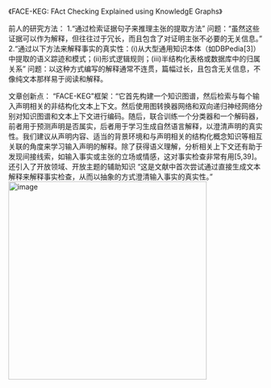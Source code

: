 《FACE-KEG: FAct Checking Explained using KnowledgE Graphs》

前人的研究方法：
1.“通过检索证据句子来推理主张的提取方法” 
问题：“虽然这些证据可以作为解释，但往往过于冗长，而且包含了对证明主张不必要的无关信息。” 
2.“通过以下方法来解释事实的真实性：(i)从大型通用知识本体（如DBPedia[3]）中提取的语义踪迹和模式；(ii)形式逻辑规则；(iii)半结构化表格或数据库中的归属关系” 
问题：以这种方式编写的解释通常不连贯，篇幅过长，且包含无关信息，不像纯文本那样易于阅读和解释。

文章创新点：
“FACE-KEG”框架：“它首先构建一个知识图谱，然后检索与每个输入声明相关的非结构化文本上下文。然后使用图转换器网络和双向递归神经网络分别对知识图谱和文本上下文进行编码。随后，联合训练一个分类器和一个解码器，前者用于预测声明是否属实，后者用于学习生成自然语言解释，以澄清声明的真实性。我们建议从声明内容、适当的背景环境和与声明相关的结构化概念知识等相互关联的角度来学习输入声明的解释。除了获得语义理解，分析相关上下文还有助于发现间接线索，如输入事实或主张的立场或情感，这对事实检查非常有用[5,39]。还引入了开放领域、开放主题的辅助知识
“这是文献中首次尝试通过直接生成文本解释来解释事实检查，从而以抽象的方式澄清输入事实的真实性。”
<img width="393" alt="image" src="https://github.com/DItt0/TCPsocket/assets/41851418/33b940f8-5bb1-42ec-bb61-441cfe1f772e">
